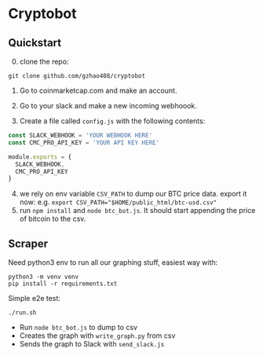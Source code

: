 # Cryptobot 

## Quickstart

0. clone the repo: 

```
git clone github.com/gzhao408/cryptobot
```

1. Go to coinmarketcap.com and make an account. 

2. Go to your slack and make a new incoming webhoook.

3. Create a file called `config.js` with the following contents: 

```js
const SLACK_WEBHOOK = 'YOUR WEBHOOK HERE'
const CMC_PRO_API_KEY = 'YOUR API KEY HERE'

module.exports = {
  SLACK_WEBHOOK,
  CMC_PRO_API_KEY
}

```

4. we rely on env variable `CSV_PATH` to dump our BTC price data. export it now: e.g. `export CSV_PATH="$HOME/public_html/btc-usd.csv"`
5. run `npm install` and `node btc_bot.js`. It should start appending the price of bitcoin to the csv.

## Scraper

Need python3 env to run all our graphing stuff, easiest way with:

```
python3 -m venv venv
pip install -r requirements.txt
```

Simple e2e test:

```
./run.sh
```

* Run `node btc_bot.js` to dump to csv
* Creates the graph with `write_graph.py` from csv
* Sends the graph to Slack with `send_slack.js`
